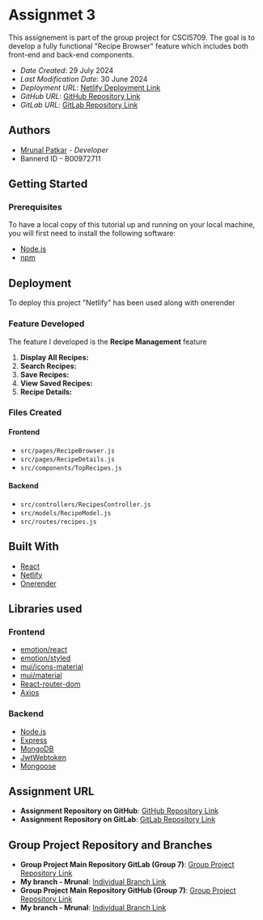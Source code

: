 # Assignmet 3

This assignement is part of the group project for CSCI5709. The goal is to develop a fully functional "Recipe Browser" feature which includes both front-end and back-end components.

- _Date Created_: 29 July 2024
- _Last Modification Date_: 30 June 2024
- _Deployment URL_: [Netlify Deployment Link](https://csci5709s24group07.netlify.app)
- _GitHub URL_: [GitHub Repository Link](https://github.com/rhushab/CSCI5709Group07/tree/Mrunal)
- _GitLab URL_: [GitLab Repository Link](https://git.cs.dal.ca/bontapalle/csci5709group07/-/tree/Mrunal)

## Authors

- [Mrunal Patkar](mr396180@dal.ca) - _Developer_
- Bannerd ID - B00972711

## Getting Started

### Prerequisites

To have a local copy of this tutorial up and running on your local machine, you will first need to install the following software:

- [Node.js](https://nodejs.org/en/)
- [npm](https://www.npmjs.com/)

## Deployment

To deploy this project "Netlify" has been used along with onerender

### Feature Developed

The feature I developed is the **Recipe Management** feature

1. **Display All Recipes:**
2. **Search Recipes:**
3. **Save Recipes:**
4. **View Saved Recipes:**
5. **Recipe Details:**

### Files Created

#### Frontend

- `src/pages/RecipeBrowser.js`
- `src/pages/RecipeDetails.js`
- `src/components/TopRecipes.js`

#### Backend

- `src/controllers/RecipesController.js`
- `src/models/RecipeModel.js`
- `src/routes/recipes.js`

## Built With

- [React](https://reactjs.org/)
- [Netlify](https://www.netlify.com/)
- [Onerender](https://render.com/)

## Libraries used

### Frontend

- [emotion/react](https://github.com/emotion-js/emotion/tree/main/packages/react)
- [emotion/styled](https://github.com/emotion-js/emotion/tree/main/packages/styled)
- [mui/icons-material](https://github.com/mui/material-ui/tree/master/packages/mui-icons-material)
- [mui/material](https://github.com/mui/material-ui/tree/master/packages/mui-material)
- [React-router-dom](https://reactrouter.com/en/main)
- [Axios](https://github.com/axios/axios)

### Backend

- [Node.js](https://nodejs.org/en)
- [Express](https://expressjs.com/)
- [MongoDB](https://www.mongodb.com/)
- [JwtWebtoken](https://github.com/auth0/node-jsonwebtoken)
- [Mongoose](https://mongoosejs.com/)

## Assignment URL

- **Assignment Repository on GitHub**: [GitHub Repository Link](https://github.com/Mmp3299/CSCI5709Assignments/tree/main/A1)
- **Assignment Repository on GitLab**: [GitLab Repository Link](https://git.cs.dal.ca/patkar/CSCI5709Assignments/-/tree/main/A2)

## Group Project Repository and Branches

- **Group Project Main Repository GitLab (Group 7)**: [Group Project Repository Link](https://git.cs.dal.ca/bontapalle/csci5709group07)
- **My branch - Mrunal**: [Individual Branch Link](https://git.cs.dal.ca/bontapalle/csci5709group07/-/tree/Mrunal?ref_type=heads)
- **Group Project Main Repository GitHub (Group 7)**: [Group Project Repository Link](https://github.com/rhushab/CSCI5709Group07)
- **My branch - Mrunal**: [Individual Branch Link](https://github.com/rhushab/CSCI5709Group07/tree/Mrunal)
